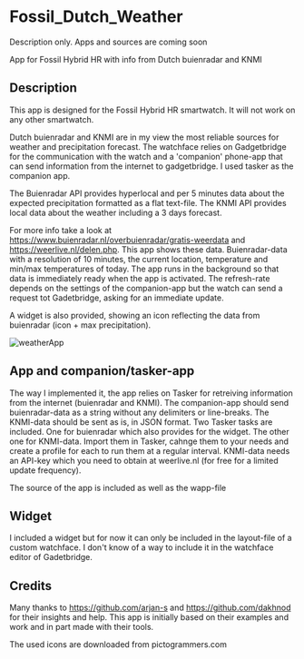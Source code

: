 # Fossil_Dutch_Weather
Description only. Apps and sources are coming soon

App for Fossil Hybrid HR with info from Dutch buienradar and KNMI
## Description
This app is designed for the Fossil Hybrid HR smartwatch. It will not work on any other smartwatch.

Dutch buienradar and KNMI are in my view the most reliable sources for weather and precipitation forecast. The watchface relies on Gadgetbridge for the communication with the watch and a 'companion' phone-app that can send information from the internet to gadgetbridge. I used tasker as the companion app.

The Buienradar API provides hyperlocal and per 5 minutes data about the expected precipitation formatted as a flat text-file.
The KNMI API provides local data about the weather including a 3 days forecast.

For more info take a look at https://www.buienradar.nl/overbuienradar/gratis-weerdata and https://weerlive.nl/delen.php.
This app shows these data. Buienradar-data with a resolution of 10 minutes, the current location, temperature and min/max temperatures of today. The app runs in the background so that data is immediately ready when the app is activated. The refresh-rate depends on the settings of the companion-app but the watch can send a request tot Gadetbridge, asking for an immediate update.

A widget is also provided, showing an icon reflecting the data from buienradar (icon + max precipitation).

![weatherApp](https://github.com/gjkrediet/Fossil_Dutch_Weather/assets/20277013/592ba441-fb95-47fd-bc55-4cc2fcae87ed)

## App and companion/tasker-app
The way I implemented it, the app relies on Tasker for retreiving information from the internet (buienradar and KNMI). The companion-app should send buienradar-data as a string without any delimiters or line-breaks. The KNMI-data should be sent as is, in JSON format.
Two Tasker tasks are included. One for buienradar which also provides for the widget. The other one for KNMI-data. Import them in Tasker, cahnge them to your needs and create a profile for each to run them at a regular interval. KNMI-data needs an API-key which you need to obtain at weerlive.nl (for free for a limited update frequency).

The source of the app is included as well as the wapp-file
## Widget
I included a widget but for now it can only be included in the layout-file of a custom watchface. I don't know of a way to include it in the watchface editor of Gadetbridge.

## Credits
Many thanks to https://github.com/arjan-s and https://github.com/dakhnod for their insights and help. This app is initially based on their examples and work and in part made with their tools.

The used icons are downloaded from pictogrammers.com
